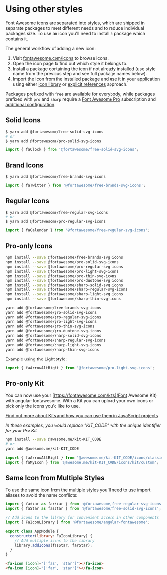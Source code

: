 # Using other styles

Font Awesome icons are separated into styles, which are shipped in separate packages to meet different needs and to reduce individual packages size. To use an icon you'll need to install a package which contains it.

The general workflow of adding a new icon:

1. Visit [fontawesome.com/icons](https://fontawesome.com/icons) to browse icons.
1. Open the icon page to find out which style it belongs to.
1. Install a package containing the icon if not already installed (use style name from the previous step and see full package names below).
1. Import the icon from the installed package and use it in your application using either [icon library](./icon-library.md) or [explicit references](./explicit-reference.md) approach.

Packages prefixed with `free` are available for everybody, while packages prefixed with `pro` and `sharp` require a [Font Awesome Pro](https://fontawesome.com/plans) subscription and [additional configuration](https://fontawesome.com/docs/web/setup/packages#_1-configure-access).

## Solid Icons

```bash
$ yarn add @fortawesome/free-solid-svg-icons
# or
$ yarn add @fortawesome/pro-solid-svg-icons
```

```javascript
import { faClock } from '@fortawesome/free-solid-svg-icons';
```

## Brand Icons

```
$ yarn add @fortawesome/free-brands-svg-icons
```

```javascript
import { faTwitter } from '@fortawesome/free-brands-svg-icons';
```

## Regular Icons

```bash
$ yarn add @fortawesome/free-regular-svg-icons
# or
$ yarn add @fortawesome/pro-regular-svg-icons
```

```javascript
import { faCalendar } from '@fortawesome/free-regular-svg-icons';
```

## Pro-only Icons

```bash
npm install --save @fortawesome/free-brands-svg-icons
npm install --save @fortawesome/pro-solid-svg-icons
npm install --save @fortawesome/pro-regular-svg-icons
npm install --save @fortawesome/pro-light-svg-icons
npm install --save @fortawesome/pro-thin-svg-icons
npm install --save @fortawesome/pro-duotone-svg-icons
npm install --save @fortawesome/sharp-solid-svg-icons
npm install --save @fortawesome/sharp-regular-svg-icons
npm install --save @fortawesome/sharp-light-svg-icons
npm install --save @fortawesome/sharp-thin-svg-icons
```

```bash
yarn add @fortawesome/free-brands-svg-icons
yarn add @fortawesome/pro-solid-svg-icons
yarn add @fortawesome/pro-regular-svg-icons
yarn add @fortawesome/pro-light-svg-icons
yarn add @fortawesome/pro-thin-svg-icons
yarn add @fortawesome/pro-duotone-svg-icons
yarn add @fortawesome/sharp-solid-svg-icons
yarn add @fortawesome/sharp-regular-svg-icons
yarn add @fortawesome/sharp-light-svg-icons
yarn add @fortawesome/sharp-thin-svg-icons
```

Example using the Light style:

```javascript
import { faArrowAltRight } from '@fortawesome/pro-light-svg-icons';
```

## Pro-only Kit

You can now use your [https://fontawesome.com/kits](Font Awesome Kit) with angular-fontawesome. With a Kit you can upload your own icons or pick only the icons you'd like to use.

[Find out more about Kits and how you can use them in JavaScript projects](https://fontawesome.com/docs/web/setup/use-kit)

_In these examples, you would replace "KIT_CODE" with the unique identifier for your Pro Kit_

```bash
npm install --save @awesome.me/kit-KIT_CODE
# or
yarn add @awesome.me/kit-KIT_CODE
```

```javascript
import { faArrowAltRight } from '@awesome.me/kit-KIT_CODE/icons/classic/solid';
import { faMyIcon } from '@awesome.me/kit-KIT_CODE/icons/kit/custom';
```

## Same Icon from Multiple Styles

To use the same icon from the multiple styles you'll need to use import aliases to avoid the name conflicts:

```javascript
import { faStar as farStar } from '@fortawesome/free-regular-svg-icons';
import { faStar as fasStar } from '@fortawesome/free-solid-svg-icons';

// Add icons to the library for convenient access in other components
import { FaIconLibrary } from '@fortawesome/angular-fontawesome';

export class AppModule {
  constructor(library: FaIconLibrary) {
    // Add multiple icons to the library
    library.addIcons(fasStar, farStar);
  }
}
```

```html
<fa-icon [icon]="['fas', 'star']"></fa-icon>
<fa-icon [icon]="['far', 'star']"></fa-icon>
```
